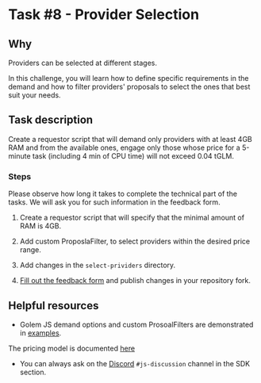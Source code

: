# Task #8 - Provider Selection

## Why

Providers can be selected at different stages. 

In this challenge, you will learn how to define specific requirements in the demand and how to filter providers' proposals to select the ones that best suit your needs.

## Task description

Create a requestor script that will demand only providers with at least 4GB RAM and from the available ones, engage only those whose price for a 5-minute task (including 4 min of CPU time) will not exceed 0.04 tGLM.

### Steps

Please observe how long it takes to complete the technical part of the tasks. We will ask you for such information in the feedback form.

1. Create a requestor script that will specify that the minimal amount of RAM is 4GB.

2. Add custom ProposlaFilter, to select providers within the desired price range.

3. Add changes in the `select-prividers` directory.

4. [Fill out the feedback form](./FEEDBACK.md) and publish changes in your repository fork.
## Helpful resources

- Golem JS demand options and custom ProsoalFilters are demonstrated in [examples](https://docs.golem.network/docs/creators/javascript/examples/selecting-providers).

The pricing model is documented [here](https://github.com/golemfactory/golem-architecture/blob/master/standards/3-commercial/com/pricing/model.md)

- You can always ask on the [Discord](https://chat.golem.network/) `#js-discussion` channel in the SDK section.
